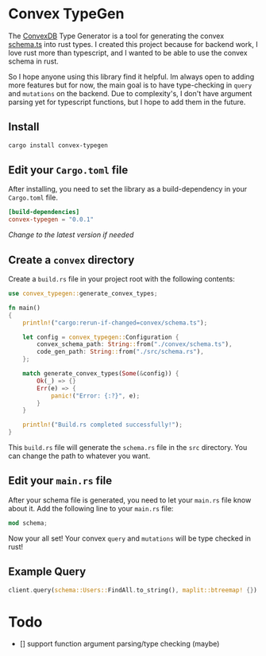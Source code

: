 # Convex TypeGen

The [ConvexDB]() Type Generator is a tool for generating the convex [schema.ts]() into rust types. I created this project
because for backend work, I love rust more than typescript, and I wanted to be able to use the convex schema in rust.

So I hope anyone using this library find it helpful. Im always open to adding more features but for now, the main goal is
to have type-checking in `query` and `mutations` on the backend. Due to complexity's, I don't have argument parsing yet for 
typescript functions, but I hope to add them in the future.

## Install

```bash
cargo install convex-typegen
```

## Edit your `Cargo.toml` file

After installing, you need to set the library as a build-dependency in your `Cargo.toml` file.

```toml
[build-dependencies]
convex-typegen = "0.0.1"
```

*Change to the latest version if needed*

## Create a `convex` directory

Create a `build.rs` file in your project root with the following contents:

```rust
use convex_typegen::generate_convex_types;

fn main()
{
    println!("cargo:rerun-if-changed=convex/schema.ts");

    let config = convex_typegen::Configuration {
        convex_schema_path: String::from("./convex/schema.ts"),
        code_gen_path: String::from("./src/schema.rs"),
    };

    match generate_convex_types(Some(&config)) {
        Ok(_) => {}
        Err(e) => {
            panic!("Error: {:?}", e);
        }
    }

    println!("Build.rs completed successfully!");
}
```
This `build.rs` file will generate the `schema.rs` file in the `src` directory. You can change the path to whatever you want.

## Edit your `main.rs` file

After your schema file is generated, you need to let your `main.rs` file know about it. Add the following line to your `main.rs` file:

```rust
mod schema;
```

Now your all set! Your convex `query` and `mutations` will be type checked in rust!

## Example Query

```rust
client.query(schema::Users::FindAll.to_string(), maplit::btreemap! {}).await;
```

# Todo

- [] support function argument parsing/type checking (maybe)